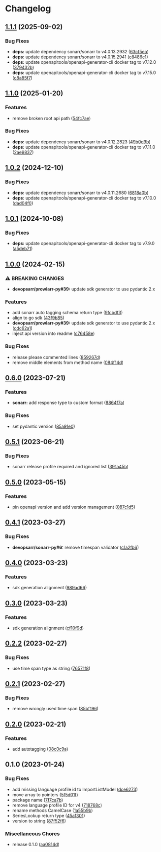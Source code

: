 # Changelog

## [1.1.1](https://github.com/devopsarr/sonarr-go/compare/v1.1.0...v1.1.1) (2025-09-02)


### Bug Fixes

* **deps:** update dependency sonarr/sonarr to v4.0.13.2932 ([63cf5ea](https://github.com/devopsarr/sonarr-go/commit/63cf5eab823dfb0cc927f392ae3c47e44a64f382))
* **deps:** update dependency sonarr/sonarr to v4.0.15.2941 ([c8486c1](https://github.com/devopsarr/sonarr-go/commit/c8486c10f6e4addf736790ffd6c80a7c783bf608))
* **deps:** update openapitools/openapi-generator-cli docker tag to v7.12.0 ([379432b](https://github.com/devopsarr/sonarr-go/commit/379432baf9f522ff7b36e21b0b3e5b9a010bbc0e))
* **deps:** update openapitools/openapi-generator-cli docker tag to v7.15.0 ([c8a85f7](https://github.com/devopsarr/sonarr-go/commit/c8a85f71242638277220c934ca58f201803709af))

## [1.1.0](https://github.com/devopsarr/sonarr-go/compare/v1.0.2...v1.1.0) (2025-01-20)


### Features

* remove broken root api path ([54fc7ae](https://github.com/devopsarr/sonarr-go/commit/54fc7aeba6273091d0b99aea565442e679a5b0e0))


### Bug Fixes

* **deps:** update dependency sonarr/sonarr to v4.0.12.2823 ([49b0d9b](https://github.com/devopsarr/sonarr-go/commit/49b0d9bdf86c90e4fc6541939263135ac176f96d))
* **deps:** update openapitools/openapi-generator-cli docker tag to v7.11.0 ([2ae9837](https://github.com/devopsarr/sonarr-go/commit/2ae98376854c75de11e490b189cb984ad498f832))

## [1.0.2](https://github.com/devopsarr/sonarr-go/compare/v1.0.1...v1.0.2) (2024-12-10)


### Bug Fixes

* **deps:** update dependency sonarr/sonarr to v4.0.11.2680 ([6818a0b](https://github.com/devopsarr/sonarr-go/commit/6818a0b2e11f14cf8d26473004031c9cd3ac090a))
* **deps:** update openapitools/openapi-generator-cli docker tag to v7.10.0 ([dad04f0](https://github.com/devopsarr/sonarr-go/commit/dad04f0ad39aff4f3768bdc79ac3220c42cc75da))

## [1.0.1](https://github.com/devopsarr/sonarr-go/compare/v1.0.0...v1.0.1) (2024-10-08)


### Bug Fixes

* **deps:** update openapitools/openapi-generator-cli docker tag to v7.9.0 ([a5deb71](https://github.com/devopsarr/sonarr-go/commit/a5deb71993a11284c9acd12dc9ed43931bf70cfc))

## [1.0.0](https://github.com/devopsarr/sonarr-go/compare/v0.6.0...v1.0.0) (2024-02-15)


### ⚠ BREAKING CHANGES

* **devopsarr/prowlarr-py#39:** update sdk generator to use pydantic 2.x

### Features

* add sonarr auto tagging schema return type ([9fcbdf3](https://github.com/devopsarr/sonarr-go/commit/9fcbdf3c2de6eb696324560f72cb63c02135a46d))
* align to go sdk ([43f9b85](https://github.com/devopsarr/sonarr-go/commit/43f9b85acee5718d5800c86b6fe3e921d42672b1))
* **devopsarr/prowlarr-py#39:** update sdk generator to use pydantic 2.x ([cdc62a1](https://github.com/devopsarr/sonarr-go/commit/cdc62a12319882e13e65cdcc6a2b7ce823454de4))
* inject api version into readme ([c76458e](https://github.com/devopsarr/sonarr-go/commit/c76458ebf173d104a5687ecc6f65fae4046457db))


### Bug Fixes

* release please commented lines ([859267d](https://github.com/devopsarr/sonarr-go/commit/859267db39fcb77533a88df38d43d8e2e32a4327))
* remove middle elements from method name ([084f14d](https://github.com/devopsarr/sonarr-go/commit/084f14d21e4f9903209387e0e733b9c38c129a9b))

## [0.6.0](https://github.com/devopsarr/sonarr-go/compare/v0.5.1...v0.6.0) (2023-07-21)


### Features

* **sonarr:** add response type to custom format ([8864f7a](https://github.com/devopsarr/sonarr-go/commit/8864f7a090ba2716666599b32314aa5f6313a774))


### Bug Fixes

* set pydantic version ([85a91e0](https://github.com/devopsarr/sonarr-go/commit/85a91e0416f16e8dcf3f7942450f9e1f6d9f68de))

## [0.5.1](https://github.com/devopsarr/sonarr-go/compare/v0.5.0...v0.5.1) (2023-06-21)


### Bug Fixes

* sonarr release profile required and ignored list ([391a45b](https://github.com/devopsarr/sonarr-go/commit/391a45bd3787971a7624224b1f922cd8ce8b2f03))

## [0.5.0](https://github.com/devopsarr/sonarr-go/compare/v0.4.1...v0.5.0) (2023-05-15)


### Features

* pin openapi version and add version management ([087c1d5](https://github.com/devopsarr/sonarr-go/commit/087c1d5c0742d94a18d7302faf22e8427d023dcf))

## [0.4.1](https://github.com/devopsarr/sonarr-go/compare/v0.4.0...v0.4.1) (2023-03-27)


### Bug Fixes

* **devopsarr/sonarr-py#6:** remove timespan validator ([c1a2fb6](https://github.com/devopsarr/sonarr-go/commit/c1a2fb60d92b43b1555124c543792430058044f2))

## [0.4.0](https://github.com/devopsarr/sonarr-go/compare/v0.3.0...v0.4.0) (2023-03-23)


### Features

* sdk generation alignment ([989ad66](https://github.com/devopsarr/sonarr-go/commit/989ad665dcd6311b1e93dcd29e2ed23c7737b99a))

## [0.3.0](https://github.com/devopsarr/sonarr-go/compare/v0.2.2...v0.3.0) (2023-03-23)


### Features

* sdk generation alignment ([cf10f9d](https://github.com/devopsarr/sonarr-go/commit/cf10f9dccda61fb7ec46a0623b0e4ab625fdbe49))

## [0.2.2](https://github.com/devopsarr/sonarr-go/compare/v0.2.1...v0.2.2) (2023-02-27)


### Bug Fixes

* use time span type as string ([76571f8](https://github.com/devopsarr/sonarr-go/commit/76571f82ab462137ed903b777c0036572a76f6db))

## [0.2.1](https://github.com/devopsarr/sonarr-go/compare/v0.2.0...v0.2.1) (2023-02-27)


### Bug Fixes

* remove wrongly used time span ([85bf196](https://github.com/devopsarr/sonarr-go/commit/85bf196f9506dadf9fa1e2b6eaa915c0815f54b2))

## [0.2.0](https://github.com/devopsarr/sonarr-go/compare/v0.1.0...v0.2.0) (2023-02-21)


### Features

* add autotagging ([08c0c9a](https://github.com/devopsarr/sonarr-go/commit/08c0c9ae1235e7716304e5838905b7ddbce2a333))

## 0.1.0 (2023-01-24)


### Bug Fixes

* add missing language profile id to ImportListModel ([dce6273](https://github.com/devopsarr/sonarr-go/commit/dce627372a10c28e3908ed57a351b151883bc69b))
* move array to pointers ([5f5d01f](https://github.com/devopsarr/sonarr-go/commit/5f5d01f17750b9453a67f5552df4dad7dd59f570))
* package name ([7f7ca7b](https://github.com/devopsarr/sonarr-go/commit/7f7ca7b964d45b51801dad0585cf73a387545d27))
* remove language profile ID for v4 ([718768c](https://github.com/devopsarr/sonarr-go/commit/718768cb8b5298a0c54e607557b52e8ea54b76a5))
* rename methods CamelCase ([1a55b9b](https://github.com/devopsarr/sonarr-go/commit/1a55b9b11b0935a99cb8d4fd87fa0876d98003fb))
* SeriesLookup return type ([45a1301](https://github.com/devopsarr/sonarr-go/commit/45a1301d19e56e65ec6113ff4ffd7cbf75d9b5bf))
* version to string ([87f52f6](https://github.com/devopsarr/sonarr-go/commit/87f52f67793d95d687acb2a7d556e9952d0bfbc4))


### Miscellaneous Chores

* release 0.1.0 ([aa0814d](https://github.com/devopsarr/sonarr-go/commit/aa0814ddc60ca50226845de7c054dfce7526f2c8))
